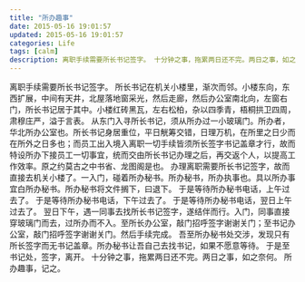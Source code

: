 ```yaml
---
title: "所办趣事"
date: 2015-05-16 19:01:57
updated: 2015-05-16 19:01:57
categories: Life 
tags: [calm]
description: 离职手续需要所长书记签字。 十分钟之事，拖累两日还不完。两日之事，如之奈何。 所办趣事，记之。
---
```


离职手续需要所长书记签字。
所长书记在机关小楼里，渐次而邻。小楼东向，东西扩展，中间有天井，北屋落地窗采光，然后走廊，然后办公室南北向，左窗右门，所长书记居于其中。小楼红砖黑瓦，左右松柏，杂以四季青，梧桐拱卫四周，肃穆庄严，溢于言表。
从东门入寻所长书记，须从所办过一小玻璃门。所办者，华北所办公室也。所长书记身居重位，平日觥筹交错，日理万机，在所里之日少而在所外之日多也；而员工出入境入离职一切手续皆须所长签字书记盖章才行，故而特设所办下接员工一切事宜，统而交由所长书记办理之后，再交返个人，以提高工作效率。原之约莫古之中书省、龙图阁是也。
办理离职需要所长书记签字，故而直接去机关小楼了。一入门，碰着所办秘书。所办秘书，所办执事也。具以所办事宜白所办秘书。所办秘书将文件搁下，曰退下。
于是等待所办秘书电话，上午过去了。
于是等待所办秘书电话，下午过去了。
于是等待所办秘书电话，翌日上午过去了。
翌日下午，遇一同事去找所长书记签字，遂结伴而行。入门，同事直接穿玻璃门而去，过所办而不入。至所长办公室，敲门招呼签字谢谢关门；至书记办公室，敲门招呼签字谢谢关门。然后手续完成。
吾至所办秘书处交涉，发现只有所长签字而无书记盖章。所办秘书让吾自己去找书记，如果不愿意等待。
于是至书记处，签字，离开。
十分钟之事，拖累两日还不完。两日之事，如之奈何。
所办趣事，记之。
